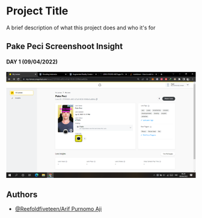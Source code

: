 
# Project Title

A brief description of what this project does and who it's for


## Pake Peci Screenshoot Insight

#### DAY 1 (09/04/2022)
![Screenshot](https://github.com/Reefoldfiveteen/LENS-STUDIO-AR/blob/b39038fcccfa5cdce3cb3adfc4648587c70bfdff/Tugas%20Proyek%20Mandiri/pake%20peci/Pake%20Peci%20Lens%20Insight/Insight.png)


## Authors

- [@Reefoldfiveteen/Arif Purnomo Aji](https://github.com/Reefoldfiveteen)


